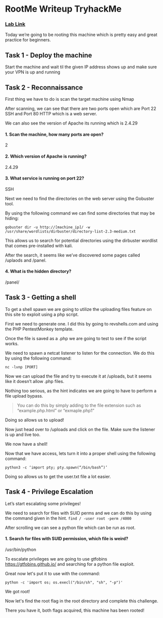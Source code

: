 # RootMe Writeup TryhackMe 
### [Lab Link](https://tryhackme.com/r/room/rrootme)

Today we’re going to be rooting this machine which is pretty easy and great practice for beginners. 


## Task 1 - Deploy the machine

Start the machine and wait til the given IP address shows up and make sure your VPN is up and running 

## Task 2 - Reconnaissance

First thing we have to do is scan the target machine using Nmap



After scanning, we can see that there are two ports open which are Port 22 SSH and Port 80 HTTP which is a web server. 

We can also see the version of Apache its running which is 2.4.29

#### 1. Scan the machine, how many ports are open?
2
#### 2. Which version of Apache is running?
2.4.29
#### 3. What service is running on port 22?
SSH

Next we need to find the directories on the web server using the Gobuster tool. 

By using the following command we can find some directories that may be hiding:
```
gobuster dir -u http://[machine_ip]/ -w /usr/share/wordlists/dirbuster/directory-list-2.3-medium.txt
```
This allows us to search for potential directories using the dirbuster wordlist that comes pre-installed with kali. 



After the search, it seems like we’ve discovered some pages called /uplaods and /panel.

#### 4. What is the hidden directory?
/panel/


## Task 3 - Getting a shell

To get a shell spawn we are going to utilize the uploading files feature on this site to exploit using a php script. 

First we need to generate one. I did this by going to revshells.com and using the PHP PentestMonkey template. 



Once the file is saved as a .php we are going to test to see if the script works. 

We need to spawn a netcat listener to listen for the connection. We do this by using the following command: 
```
nc -lvnp [PORT]
```
Now we can upload the file and try to execute it at /uploads, but it seems like it doesn’t allow .php files. 

Nothing too serious, as the hint indicates we are going to have to perform a file upload bypass. 

> You can do this by simply adding to the file extension such as “example.php.html” or “exmaple.php1”

Doing so allows us to upload!



Now just head over to /uploads and click on the file. Make sure the listener is up and live too. 

We now have a shell!



Now that we have access, lets turn it into a proper shell using the following command: 
```
python3 -c ‘import pty; pty.spawn(“/bin/bash”)’ 
```

Doing so allows us to get the user.txt file a lot easier.




## Task 4 - Privilege Escalation

Let’s start escalating some privileges!

We need to search for files with SUID perms and we can do this by using the command given in the hint. 
`find / -user root -perm /4000`




After scrolling we can see a python file which can be run as root.


#### 1. Search for files with SUID permission, which file is weird?
/usr/bin/python


To escalate privileges we are going to use gtfobins https://gtfobins.github.io/ and searching for a python file exploit. 



Great now let's put it to use with the command: 
```
python -c 'import os; os.execl("/bin/sh", "sh", "-p")'
```

We got root!

Now let's find the root flag in the root directory and complete this challenge.



There you have it, both flags acquired, this machine has been rooted!
